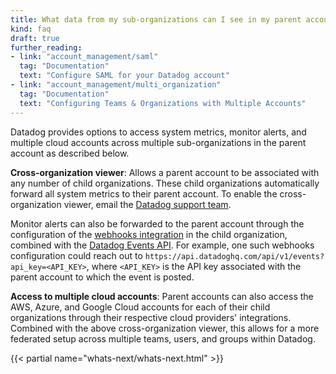```yaml
---
title: What data from my sub-organizations can I see in my parent account?
kind: faq
draft: true
further_reading:
- link: "account_management/saml"
  tag: "Documentation"
  text: "Configure SAML for your Datadog account"
- link: "account_management/multi_organization"
  tag: "Documentation"
  text: "Configuring Teams & Organizations with Multiple Accounts"
---
```


Datadog provides options to access system metrics, monitor alerts, and multiple cloud accounts across multiple sub-organizations in the parent account as described below.

**Cross-organization viewer**: Allows a parent account to be associated with any number of child organizations. These child organizations automatically forward all system metrics to their parent account. To enable the cross-organization viewer, email the [Datadog support team][1].  

Monitor alerts can also be forwarded to the parent account through the configuration of the [webhooks integration][2] in the child organization, combined with the [Datadog Events API][3]. For example, one such webhooks configuration could reach out to `https://api.datadoghq.com/api/v1/events?api_key=<API_KEY>`, where `<API_KEY>` is the API key associated with the parent account to which the event is posted.

**Access to multiple cloud accounts**: Parent accounts can also access the AWS, Azure, and Google Cloud accounts for each of their child organizations through their respective cloud providers' integrations. Combined with the above cross-organization viewer, this allows for a more federated setup across multiple teams, users, and groups within Datadog.

{{< partial name="whats-next/whats-next.html" >}}

[1]: /help
[2]: /integrations/webhooks
[3]: /api
